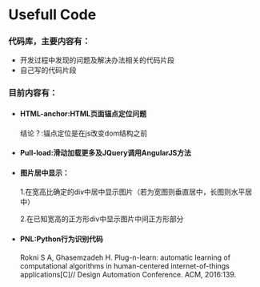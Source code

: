 # Usefull Code
<h3>代码库，主要内容有：</h3>
<ul>
<li>开发过程中发现的问题及解决办法相关的代码片段</li>
<li>自己写的代码片段</li>
</ul>
<h3>目前内容有：</h3>
<ul>
<li>
<h4>HTML-anchor:HTML页面锚点定位问题</h4>
结论？:锚点定位是在js改变dom结构之前
</li>
<li>
<h4>Pull-load:滑动加载更多及JQuery调用AngularJS方法</h4>
</li>
<li>
<h4>图片居中显示：</h4>
<p>1.在宽高比确定的div中居中显示图片（若为宽图则垂直居中，长图则水平居中）</p>
<p>2.在已知宽高的正方形div中显示图片中间正方形部分</p>
</li>
<li>
<h4>PNL:Python行为识别代码</h4>
<p>Rokni S A, Ghasemzadeh H. Plug-n-learn: automatic learning of computational algorithms in human-centered internet-of-things applications[C]// Design Automation Conference. ACM, 2016:139.</p>
</li>
</ul>

